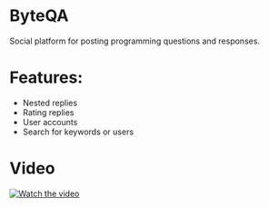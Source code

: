 # ByteQA
Social platform for posting programming questions and responses.

# Features:
- Nested replies
- Rating replies
- User accounts
- Search for keywords or users

# Video
[![Watch the video](https://raw.githubusercontent.com/alirezafalamarzi/QuestionBoard/main/thumbnail.png)](https://raw.githubusercontent.com/alirezafalamarzi/QuestionBoard/main/ByteQA.mp4)
